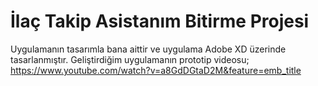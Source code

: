 # İlaç Takip Asistanım Bitirme Projesi
Uygulamanın tasarımla bana aittir ve uygulama Adobe XD üzerinde tasarlanmıştır.
Geliştirdiğim uygulamanın prototip videosu;
https://www.youtube.com/watch?v=a8GdDGtaD2M&feature=emb_title
